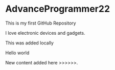 # AdvanceProgrammer22

This is my first GitHub Repository

I love electronic devices and gadgets.

This was added locally


Hello world

New content added here >>>>>>.
